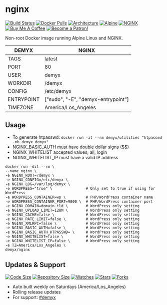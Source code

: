 # nginx
[![Build Status](https://img.shields.io/travis/demyxco/nginx?style=flat)](https://travis-ci.org/demyxco/nginx)
[![Docker Pulls](https://img.shields.io/docker/pulls/demyx/nginx?style=flat&color=blue)](https://hub.docker.com/r/demyx/nginx)
[![Architecture](https://img.shields.io/badge/linux-amd64-important?style=flat&color=blue)](https://hub.docker.com/r/demyx/nginx)
[![Alpine](https://img.shields.io/badge/alpine-3.12.1-informational?style=flat&color=blue)](https://hub.docker.com/r/demyx/nginx)
[![NGINX](https://img.shields.io/badge/nginx-1.19.4-informational?style=flat&color=blue)](https://hub.docker.com/r/demyx/nginx)
[![Buy Me A Coffee](https://img.shields.io/badge/buy_me_coffee-$5-informational?style=flat&color=blue)](https://www.buymeacoffee.com/VXqkQK5tb)
[![Become a Patron!](https://img.shields.io/badge/become%20a%20patron-$5-informational?style=flat&color=blue)](https://www.patreon.com/bePatron?u=23406156)

Non-root Docker image running Alpine Linux and NGINX.

DEMYX | NGINX
--- | ---
TAGS | latest
PORT | 80
USER | demyx
WORKDIR | /demyx
CONFIG | /etc/demyx
ENTRYPOINT | ["sudo", "-E", "demyx-entrypoint"]
TIMEZONE | America/Los_Angeles

## Usage
* To generate htpasswd: `docker run -it --rm demyx/utilities "htpasswd -nb demyx demyx"`
* NGINX_BASIC_AUTH must have double dollar signs ($$)
* NGINX_WHITELIST accepted values; all, login
* NGINX_WHITELIST_IP must have a valid IP address

```
docker run -dit --rm \
--name nginx \
-e NGINX_ROOT=/demyx \
-e NGINX_CONFIG=/etc/demyx \
-e NGINX_LOG=/var/log/demyx \
-e WORDPRESS="true" \               # Only set to true if using for WordPress
-e WORDPRESS_CONTAINER=wp \         # PHP/WordPress container name
-e WORDPRESS_CONTAINER_PORT=9000 \  # PHP/WordPress container port
-e NGINX_DOMAIN=domain.tld \        # WordPress only setting
-e NGINX_UPLOAD_LIMIT=128M \        # WordPress only setting
-e NGINX_CACHE=false \              # WordPress only setting
-e NGINX_RATE_LIMIT=false \         # WordPress only setting
-e NGINX_XMLRPC=false \             # WordPress only setting
-e NGINX_BASIC_AUTH=false \         # WordPress only setting
-e NGINX_BASIC_AUTH_HTPASSWD= \     # WordPress only setting
-e NGINX_WHITELIST=false \          # WordPress only setting
-e NGINX_WHITELIST_IP=false \       # WordPress only setting
-e TZ=America/Los_Angeles \
demyx/nginx
```

## Updates & Support
[![Code Size](https://img.shields.io/github/languages/code-size/demyxco/nginx?style=flat&color=blue)](https://github.com/demyxco/nginx)
[![Repository Size](https://img.shields.io/github/repo-size/demyxco/nginx?style=flat&color=blue)](https://github.com/demyxco/nginx)
[![Watches](https://img.shields.io/github/watchers/demyxco/nginx?style=flat&color=blue)](https://github.com/demyxco/nginx)
[![Stars](https://img.shields.io/github/stars/demyxco/nginx?style=flat&color=blue)](https://github.com/demyxco/nginx)
[![Forks](https://img.shields.io/github/forks/demyxco/nginx?style=flat&color=blue)](https://github.com/demyxco/nginx)

* Auto built weekly on Saturdays (America/Los_Angeles)
* Rolling release updates
* For support: [#demyx](https://webchat.freenode.net/?channel=#demyx)
